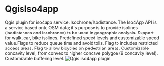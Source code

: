 # QgisIso4app
Qgis plugin for iso4app service. Isochrone/Isodistance.
The Iso4App API is a service based onto OSM data; it's purpose is to provide isolines (isodistances and isochrones) to be used 
in geographic analysis.
Support for walk, car, bike isolines. Predefined speed levels and customizable speed value.Flags to reduce queue time and avoid tolls.
Flag to includes restricted access areas. Flag to allow bicycles on pedestrian areas. 
Customizable concavity level, from convex to higher concave polygon (9 concavity level).
Customizable buffering level.
![Qgis iso4app plugin](http://www.iso4app.com/images/qgis_plugin_example.png)
